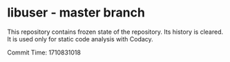 # libuser - master branch

This repository contains frozen state of the repository.
Its history is cleared. It is used only for static code
analysis with Codacy.

Commit Time: 1710831018